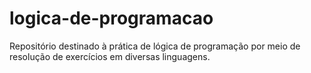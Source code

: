 # logica-de-programacao
Repositório destinado à prática de lógica de programação por meio de resolução de exercícios em diversas linguagens.
